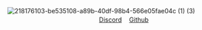 ![218176103-be535108-a89b-40df-98b4-566e05fae04c (1) (3)](https://user-images.githubusercontent.com/92625816/222258415-50451474-b44d-416f-82b7-c66f95c1b3b2.jpg)
ㅤㅤㅤㅤㅤㅤㅤㅤㅤㅤㅤㅤㅤㅤㅤㅤㅤㅤㅤㅤㅤㅤ[Discord](https://discord.gg/aVk4JUFukk) 
ㅤ[Github](https://github.com/Kichi779)

